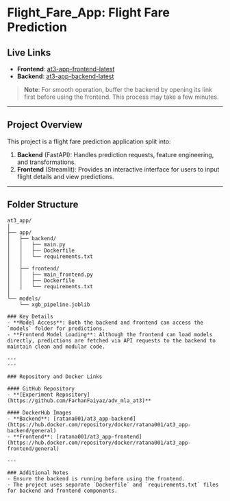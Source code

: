 # Flight_Fare_App: Flight Fare Prediction

## Live Links

- **Frontend**: [at3-app-frontend-latest](https://at3-app-frontend-latest.onrender.com/)
- **Backend**: [at3-app-backend-latest](https://at3-app-backend-latest.onrender.com/)

> **Note**: For smooth operation, buffer the backend by opening its link first before using the frontend. This process may take a few minutes.

---

## Project Overview
This project is a flight fare prediction application split into:
1. **Backend** (FastAPI): Handles prediction requests, feature engineering, and transformations.
2. **Frontend** (Streamlit): Provides an interactive interface for users to input flight details and view predictions.

---

## Folder Structure
```plaintext
at3_app/
│
├── app/
│   ├── backend/
│   │   ├── main.py
│   │   ├── Dockerfile
│   │   └── requirements.txt
│   │
│   ├── frontend/
│   │   ├── main_frontend.py
│   │   ├── Dockerfile
│   │   └── requirements.txt
│
└── models/
    └── xgb_pipeline.joblib

### Key Details
- **Model Access**: Both the backend and frontend can access the `models` folder for predictions.  
- **Frontend Model Loading**: Although the frontend can load models directly, predictions are fetched via API requests to the backend to maintain clean and modular code.  

---
---

### Repository and Docker Links

#### GitHub Repository
- **[Experiment Repository](https://github.com/FarhanFaiyaz/adv_mla_at3)**  

#### DockerHub Images
- **Backend**: [ratana001/at3_app-backend](https://hub.docker.com/repository/docker/ratana001/at3_app-backend/general)  
- **Frontend**: [ratana001/at3_app-frontend](https://hub.docker.com/repository/docker/ratana001/at3_app-frontend/general)  

---

### Additional Notes
- Ensure the backend is running before using the frontend.  
- The project uses separate `Dockerfile` and `requirements.txt` files for backend and frontend components.  

